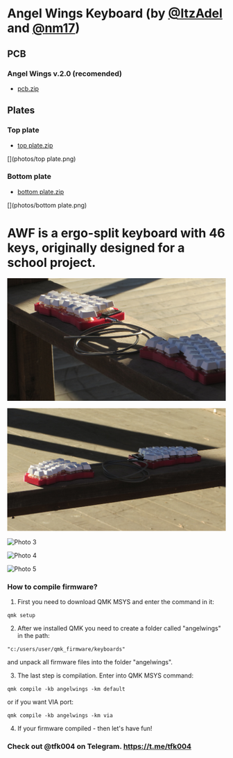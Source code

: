 # Angel Wings Keyboard (by [@ItzAdel](https://github.com/ItzAdel) and [@nm17](https://github.com/nm17))

## PCB

### Angel Wings v.2.0 (recomended)

* [pcb.zip](https://github.com/ItzAdel/AngelWings-keyboard/blob/main/gerbers/pcb.zip)

[](photos/pcb.png)

## Plates

### Top plate

* [top plate.zip](https://github.com/ItzAdel/AngelWings-keyboard/blob/main/gerbers/top%20plate.zip)

[](photos/top plate.png)

### Bottom plate

* [bottom plate.zip](https://github.com/ItzAdel/AngelWings-keyboard/blob/main/gerbers/bottom%20plate.zip)

[](photos/bottom plate.png)

# AWF is a ergo-split keyboard with 46 keys, originally designed for a school project.

![Photo 1](https://github.com/ItzAdel/AngelWings-keyboard/blob/main/photos/awf%20(1).JPG)

![Photo 2](https://github.com/ItzAdel/AngelWings-keyboard/blob/main/photos/awf%20(2).JPG)

![Photo 3](https://github.com/ItzAdel/AngelWings-keyboard/blob/main/photos/awf%20(3).JPG)

![Photo 4](https://github.com/ItzAdel/AngelWings-keyboard/blob/main/photos/awf%20(4).JPG)

![Photo 5](https://github.com/ItzAdel/AngelWings-keyboard/blob/main/photos/awf%20(5).JPG)

### How to compile firmware?

1) First you need to download QMK MSYS and enter the command in it:
```
qmk setup
```
2) After we installed QMK you need to create a folder called "angelwings" in the path:
```
"c:/users/user/qmk_firmware/keyboards"
```
and unpack all firmware files into the folder "angelwings".

3) The last step is compilation. Enter into QMK MSYS command:
```
qmk compile -kb angelwings -km default
```
or if you want VIA port:
```
qmk compile -kb angelwings -km via
```
4) If your firmware compiled - then let's have fun!

### Check out @tfk004 on Telegram. https://t.me/tfk004
